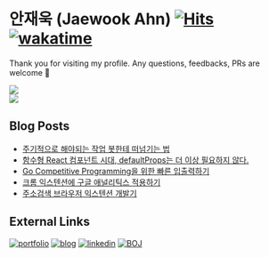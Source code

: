# 안재욱 (Jaewook Ahn) [![Hits](https://hits.seeyoufarm.com/api/count/incr/badge.svg?url=https%3A%2F%2Fgithub.com%2Fjaewoook&count_bg=%2379C83D&title_bg=%23555555&icon=github.svg&icon_color=%23E7E7E7&title=hits&edge_flat=false)](https://hits.seeyoufarm.com) [![wakatime](https://wakatime.com/badge/user/5a18f850-de06-4534-b52f-133a2ac38d9a.svg)](https://wakatime.com/@5a18f850-de06-4534-b52f-133a2ac38d9a)

Thank you for visiting my profile. Any questions, feedbacks, PRs are welcome :blue_heart:

<div>
  <a alt="Jaewook's github stats" href="https://github.com/anuraghazra/github-readme-stats">
    <picture>
      <source
        srcset="https://github-readme-stats.vercel.app/api?username=Jaewoook&show_icons=true&theme=dark"
        media="(prefers-color-scheme: dark)"
      />
      <source
        srcset="https://github-readme-stats.vercel.app/api?username=Jaewoook&show_icons=true"
        media="(prefers-color-scheme: light), (prefers-color-scheme: no-preference)"
      />
      <img src="https://github-readme-stats.vercel.app/api?username=Jaewoook&show_icons=true" />
    </picture>
  </a>
</div>
<div>
  <a alt="Jaewook's wakatime stats" href="https://github.com/anuraghazra/github-readme-stats">
    <picture>
      <source
        srcset="https://github-readme-stats.vercel.app/api/wakatime?username=Jaewoook&layout=compact&theme=dark"
        media="(prefers-color-scheme: dark)"
      />
      <source
        srcset="https://github-readme-stats.vercel.app/api/wakatime?username=Jaewoook&layout=compact"
        media="(prefers-color-scheme: light), (prefers-color-scheme: no-preference)"
      />
      <img src="https://github-readme-stats.vercel.app/api/wakatime?username=Jaewoook&layout=compact" />
    </picture>
  </a>
</div>

## Blog Posts
<!-- BLOG-POST-LIST:START -->
- [주기적으로 해야되는 작업 봇한테 떠넘기는 법](https://jaewook.me/build-batch-task-bot)
- [함수형 React 컴포넌트 시대, defaultProps는 더 이상 필요하지 않다.](https://jaewook.me/react-default-props-and-functional-component)
- [Go Competitive Programming을 위한 빠른 입출력하기](https://jaewook.me/golang-fast-io-for-competitive-programming)
- [크롬 익스텐션에 구글 애널리틱스 적용하기](https://jaewook.me/ga-in-browser-extension)
- [주소검색 브라우저 익스텐션 개발기](https://jaewook.me/kor-address-extension-dev-log)
<!-- BLOG-POST-LIST:END -->

## External Links

[![portfolio](https://img.shields.io/badge/-portfolio-red?style=for-the-badge)](https://portfolio.jaewook.me)
[![blog](https://img.shields.io/badge/-blog-black?style=for-the-badge)](https://jaewook.me)
[![linkedin](https://img.shields.io/badge/-linkedin-0077b5?style=for-the-badge&logo=linkedin)](https://www.linkedin.com/in/ahnjaewook/)
[![BOJ](https://img.shields.io/badge/-boj-3277bc?style=for-the-badge)](https://www.acmicpc.net/user/ajw4586)
